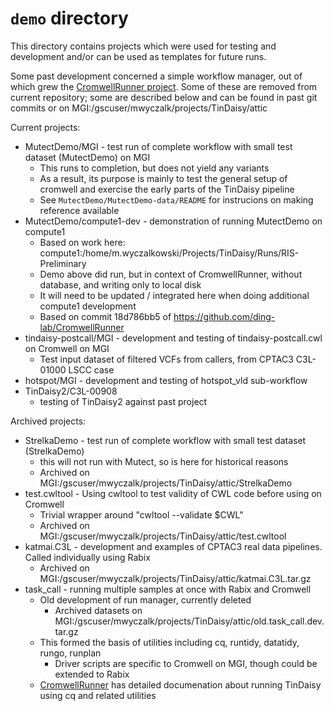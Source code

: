 # `demo` directory

This directory contains projects which were used for testing and development and/or can
be used as templates for future runs.

Some past development concerned a simple workflow manager, out of which grew the
[CromwellRunner project]().  Some of these are removed from current repository; some
are described below and can be found in past git commits or on
MGI:/gscuser/mwyczalk/projects/TinDaisy/attic

Current projects:

* MutectDemo/MGI - test run of complete workflow with small test dataset (MutectDemo) on MGI
    * This runs to completion, but does not yield any variants
    * As a result, its purpose is mainly to test the general setup of cromwell and 
      exercise the early parts of the TinDaisy pipeline
    * See `MutectDemo/MutectDemo-data/README` for instrucions on making reference available
* MutectDemo/compute1-dev - demonstration of running MutectDemo on compute1
    * Based on work here: compute1:/home/m.wyczalkowski/Projects/TinDaisy/Runs/RIS-Preliminary
    * Demo above did run, but in context of CromwellRunner, without database, and writing only to local disk
    * It will need to be updated / integrated here when doing additional compute1 development
    * Based on commit 18d786bb5 of https://github.com/ding-lab/CromwellRunner
* tindaisy-postcall/MGI - development and testing of tindaisy-postcall.cwl on Cromwell on MGI
    * Test input dataset of filtered VCFs from callers, from CPTAC3 C3L-01000 LSCC case
* hotspot/MGI - development and testing of hotspot_vld sub-workflow
* TinDaisy2/C3L-00908
    * testing of TinDaisy2 against past project

Archived projects:
* StrelkaDemo - test run of complete workflow with small test dataset (StrelkaDemo)
    * this will not run with Mutect, so is here for historical reasons 
    * Archived on MGI:/gscuser/mwyczalk/projects/TinDaisy/attic/StrelkaDemo
* test.cwltool - Using cwltool to test validity of CWL code before using on Cromwell
    * Trivial wrapper around "cwltool --validate $CWL"
    * Archived on MGI:/gscuser/mwyczalk/projects/TinDaisy/attic/test.cwltool
* katmai.C3L - development and examples of CPTAC3 real data pipelines. Called individually using Rabix
    * Archived on MGI:/gscuser/mwyczalk/projects/TinDaisy/attic/katmai.C3L.tar.gz
* task_call - running multiple samples at once with Rabix and Cromwell
    * Old development of run manager, currently deleted
        * Archived datasets on MGI:/gscuser/mwyczalk/projects/TinDaisy/attic/old.task_call.dev.tar.gz
    * This formed the basis of utilities including cq, runtidy, datatidy, rungo, runplan
        * Driver scripts are specific to Cromwell on MGI, though could be extended to Rabix
    * [CromwellRunner](https://github.com/ding-lab/CromwellRunner) has detailed documenation about running TinDaisy
      using cq and related utilities
